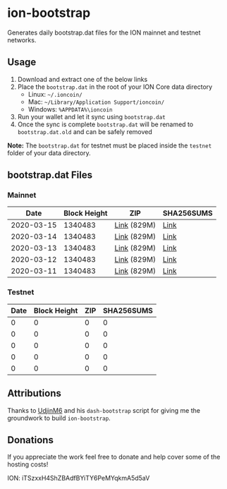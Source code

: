 # ion-bootstrap

Generates daily bootstrap.dat files for the ION mainnet and testnet networks.

## Usage

1. Download and extract one of the below links
2. Place the `bootstrap.dat` in the root of your ION Core data directory
    - Linux: `~/.ioncoin/`
    - Mac: `~/Library/Application Support/ioncoin/`
    - Windows: `%APPDATA%\ioncoin`
3. Run your wallet and let it sync using `bootstrap.dat`
4. Once the sync is complete `bootstrap.dat` will be renamed to `bootstrap.dat.old` and can be safely removed

**Note:** The `bootstrap.dat` for testnet must be placed inside the `testnet` folder of your data directory.

## bootstrap.dat Files

### Mainnet

|    Date    | Block Height | ZIP | SHA256SUMS |
| ---------- | ------------ | --- | ---------- |
| 2020-03-15 | 1340483 | [Link](https://s3-ap-southeast-2.amazonaws.com/ion-bootstrap/mainnet/2020-03-15/bootstrap.dat.zip) (829M) | [Link](https://s3-ap-southeast-2.amazonaws.com/ion-bootstrap/mainnet/2020-03-15/SHA256SUMS) |
| 2020-03-14 | 1340483 | [Link](https://s3-ap-southeast-2.amazonaws.com/ion-bootstrap/mainnet/2020-03-14/bootstrap.dat.zip) (829M) | [Link](https://s3-ap-southeast-2.amazonaws.com/ion-bootstrap/mainnet/2020-03-14/SHA256SUMS) |
| 2020-03-13 | 1340483 | [Link](https://s3-ap-southeast-2.amazonaws.com/ion-bootstrap/mainnet/2020-03-13/bootstrap.dat.zip) (829M) | [Link](https://s3-ap-southeast-2.amazonaws.com/ion-bootstrap/mainnet/2020-03-13/SHA256SUMS) |
| 2020-03-12 | 1340483 | [Link](https://s3-ap-southeast-2.amazonaws.com/ion-bootstrap/mainnet/2020-03-12/bootstrap.dat.zip) (829M) | [Link](https://s3-ap-southeast-2.amazonaws.com/ion-bootstrap/mainnet/2020-03-12/SHA256SUMS) |
| 2020-03-11 | 1340483 | [Link](https://s3-ap-southeast-2.amazonaws.com/ion-bootstrap/mainnet/2020-03-11/bootstrap.dat.zip) (829M) | [Link](https://s3-ap-southeast-2.amazonaws.com/ion-bootstrap/mainnet/2020-03-11/SHA256SUMS) |

### Testnet

|    Date    | Block Height | ZIP | SHA256SUMS |
| ---------- | ------------ | --- | ---------- |
| 0 | 0 | 0 | 0 |
| 0 | 0 | 0 | 0 |
| 0 | 0 | 0 | 0 |
| 0 | 0 | 0 | 0 |
| 0 | 0 | 0 | 0 |

## Attributions

Thanks to [UdjinM6](https://github.com/UdjinM6) and his `dash-bootstrap` script
for giving me the groundwork to build `ion-bootstrap`.

## Donations

If you appreciate the work feel free to donate and help cover some of the
hosting costs!

ION: iTSzxxH4ShZBAdfBYiTY6PeMYqkmA5d5aV
